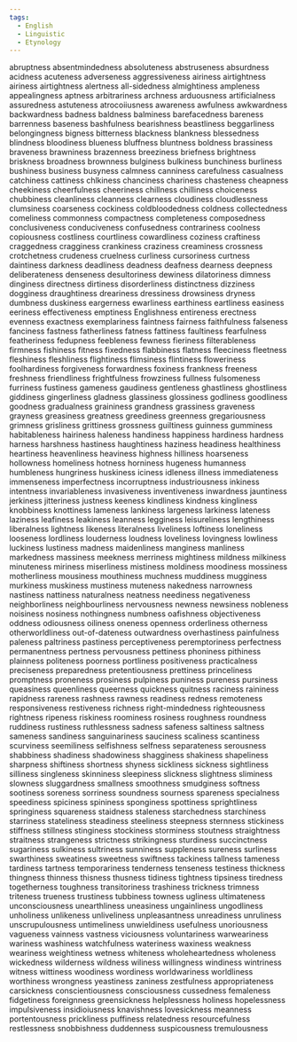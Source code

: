 ```yaml
---
tags:
  - English
  - Linguistic
  - Etynology
---
```

abruptness
absentmindedness
absoluteness
abstruseness
absurdness
acidness
acuteness
adverseness
aggressiveness
airiness
airtightness
airiness
airtightness
alertness
all-sidedness
almightiness
ampleness
appealingness
aptness
arbitrariness
archness
arduousness
artificialness
assuredness
astuteness
atrocoiiusness
awareness
awfulness
awkwardness
backwardness
badness
baldness
balminess
barefacedness
bareness
barrenness
baseness
bashfulness
bearishness
beastliness
beggarliness
belongingness
bigness
bitterness
blackness
blankness
blessedness
blindness
bloodiness
blueness
bluffness
bluntness
boldness
brassiness
braveness
brawniness
brazenness
breeziness
briefness
brightness
briskness
broadness
brownness
bulginess
bulkiness
bunchiness
burliness
bushiness
business
busyness
calmness
canniness
carefulness
casualness
catchiness
cattiness
chlkiness
chanciness
chariness
chasteness
cheapness
cheekiness
cheerfulness
cheeriness
chillness
chilliness
choiceness
chubbiness
cleanliness
cleanness
clearness
cloudiness
cloudlessness
clumsiness
coarseness
cockiness
coldbloodedness
coldness
collectedness
comeliness
commonness
compactness
completeness
composedness
conclusiveness
conduciveness
confusedness
contrariness
coolness
copiousness
costliness
courtliness
cowardliness
coziness
craftiness
craggedness
cragginess
crankiness
craziness
creaminess
crossness
crotchetness
crudeness
cruelness
curliness
cursoriness
curtness
daintiness
darkness
deadliness
deadness
deafness
dearness
deepness
deliberateness
denseness
desultoriness
dewiness
dilatoriness
dimness
dinginess
directness
dirtiness
disorderliness
distinctness
dizziness
dogginess
draughtiness
dreariness
dressiness
drowsiness
dryness
dumbness
duskiness
eargerness
ewarliness
earthiness
eartliness
easiness
eeriness
effectiveness
emptiness
Englishness
entireness
erectness
evenness
exactness
exemplariness
faintness
fairness
faithfulness
falseness
fanciness
fastness
fatherliness
fatness
fattiness
faultiness
fearfulness
featheriness
fedupness
feebleness
fewness
fieriness
filterableness
firmness
fishiness
fitness
fixedness
flabbiness
flatness
fleeciness
fleetness
fleshiness
fleshliness
flightiness
flimsiness
flintiness
floweriness
foolhardiness
forgiveness
forwardness
foxiness
frankness
freeness
freshness
friendliness
frightfulness
frowziness
fullness
fulsomeness
furriness
fustiness
gameness
gaudiness
gentleness
ghastliness
ghostliness
giddiness
gingerliness
gladness
glassiness
glossiness
godliness
goodliness
goodness
gradualness
graininess
grandness
grassiness
graveness
grayness
greasiness
greatness
greediness
greenness
gregariousness
grimness
grisliness
grittiness
grossness
guiltiness
guinness
gumminess
habitableness
hairiness
haleness
handiness
happiness
hardiness
hardness
harness
harshness
hastiness
haughtiness
haziness
headiness
healthiness
heartiness
heavenliness
heaviness
highness
hilliness
hoarseness
hollowness
homeliness
hotness
horniness
hugeness
humanness
humbleness
hungriness
huskiness
iciness
idleness
illness
immediateness
immenseness
imperfectness
incorruptness
industriousness
inkiness
intentness
invariableness
invasiveness
inventiveness
inwardness
jauntiness
jerkiness
jitteriness
justness
keeness
kindliness
kindness
kingliness
knobbiness
knottiness
lameness
lankiness
largeness
larkiness
lateness
laziness
leafiness
leakiness
leanness
legginess
leisureliness
lengthiness
liberalness
lightness
likeness
literalness
liveliness
loftiness
loneliness
looseness
lordliness
louderness
loudness
loveliness
lovingness
lowliness
luckiness
lustiness
madness
maidenliness
manginess
manliness
markedness
massiness
meekness
merriness
mightiness
mildness
milkiness
minuteness
miriness
miserliness
mistiness
moldiness
moodiness
mossiness
motherliness
mousiness
mouthiness
muchness
muddiness
mugginess
murkiness
muskiness
mustiness
muteness
nakedness
narrowness
nastiness
nattiness
naturalness
neatness
neediness
negativeness
neighborliness
neighbourliness
nervousness
newness
newsiness
nobleness
noisiness
nosiness
nothingness
numbness
oafishness
objectiveness
oddness
odiousness
oiliness
oneness
openness
orderliness
otherness
otherworldliness
out-of-dateness
outwardness
overhastiness
painfulness
paleness
paltriness
pastiness
perceptiveness
peremptoriness
perfectness
permanentness
pertness
pervousness
pettiness
phoniness
pithiness
plainness
politeness
poorness
portliness
positiveness
practicalness
preciseness
preparedness
pretentiousness
prettiness
princeliness
promptness
proneness
prosiness
pulpiness
puniness
pureness
pursiness
queasiness
queenliness
queerness
quickness
quitness
raciness
raininess
rapidness
rareness
rashness
rawness
readiness
redness
remoteness
responsiveness
restiveness
richness
right-mindedness
righteousness
rightness
ripeness
riskiness
roominess
rosiness
roughness
roundness
ruddiness
rustiness
ruthlessness
sadness
safeness
saltiness
saltness
sameness
sandiness
sanguinariness
sauciness
scaliness
scantiness
scurviness
seemiliness
selfishness
selfness
separateness
serousness
shabbiness
shadiness
shadowiness
shagginess
shakiness
shapeliness
sharpness
shiftiness
shortness
shyness
sickliness
sickness
sightliness
silliness
singleness
skinniness
sleepiness
slickness
slightness
sliminess
slowness
sluggardness
smallness
smoothness
smudginess
softness
sootiness
soreness
sorriness
soundness
sourness
spareness
specialness
speediness
spiciness
spininess
sponginess
spottiness
sprightliness
springiness
squareness
staidness
staleness
starchedness
starchiness
starriness
stateliness
steadiness
steeliness
steepness
sternness
stickiness
stiffness
stillness
stinginess
stockiness
storminess
stoutness
straightness
straitness
strangeness
strictness
strikingness
sturdiness
succinctness
sugariness
sulkiness
sultriness
sunniness
suppleness
sureness
surliness
swarthiness
sweatiness
sweetness
swiftness
tackiness
tallness
tameness
tardiness
tartness
temporariness
tenderness
tenseness
testiness
thickness
thingness
thinness
thisness
thusness
tidiness
tightness
tipsiness
tiredness
togetherness
toughness
transitoriness
trashiness
trickness
trimness
triteness
trueness
trustiness
tubbiness
towness
ugliness
ultimateness
unconsciousness
unearthliness
uneasiness
ungainliness
ungodliness
unholiness
unlikeness
unliveliness
unpleasantness
unreadiness
unruliness
unscrupulousness
untimeliness
unwieldiness
usefulness
unoriousness
vagueness
vainness
vastness
viciousness
voluntariness
warweariness
wariness
washiness
watchfulness
wateriness
waxiness
weakness
weariness
weightiness
wetness
whiteness
wholeheartedness
wholeness
wickedness
wilderness
wildness
wiliness
willingness
windiness
wintriness
witness
wittiness
woodiness
wordiness
worldwariness
worldliness
worthiness
wrongness
yeastiness
zaniness
zestfulness
appropriateness
carsickness
conscientiousness
consciousness
cussedness
femaleness
fidgetiness
foreignness
greensickness
helplessness
holiness
hopelessness
impulsiveness
insidioiusness
knavishness
lovesickness
meanness
portentousness
prickliness
puffiness
relatedness
resourcefulness
restlessness
snobbishness
duddenness
suspicousness
tremulousness


